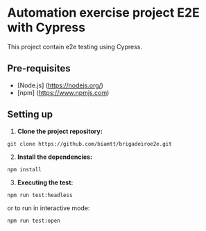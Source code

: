 # Automation exercise project E2E with Cypress
This project contain e2e testing using Cypress.

## Pre-requisites
- [Node.js] (https://nodejs.org/)
- [npm] (https://www.npmjs.com)

## Setting up
1. **Clone the project repository:**
```
git clone https://github.com/biamtt/brigadeiroe2e.git
```
2. **Install the dependencies:**
```
npm install
```
3. **Executing the test:**
```
npm run test:headless
```
or to run in interactive mode:
```
npm run test:open
```